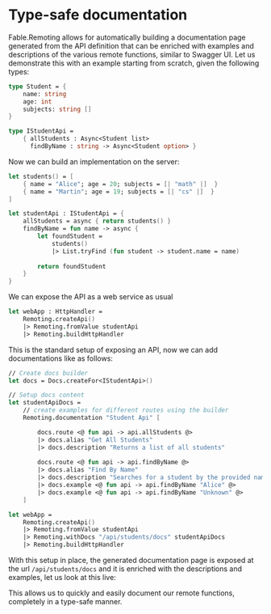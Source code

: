 # Type-safe documentation

Fable.Remoting allows for automatically building a documentation page generated from the API definition that can be enriched with examples and descriptions of the various remote functions, similar to Swagger UI. Let us demonstrate this with an example starting from scratch, given the following types:
```fsharp
type Student = {
    name: string
    age: int
    subjects: string []  
}

type IStudentApi =
    { allStudents : Async<Student list>
      findByName : string -> Async<Student option> }
```
Now we can build an implementation on the server:
```fsharp
let students() = [
    { name = "Alice"; age = 20; subjects = [| "math" |]  }
    { name = "Martin"; age = 19; subjects = [| "cs" |]  }
]

let studentApi : IStudentApi = {
    allStudents = async { return students() }
    findByName = fun name -> async {
        let foundStudent = 
            students()
            |> List.tryFind (fun student -> student.name = name)
        
        return foundStudent  
    }
}
```
We can expose the API as a web service as usual
```fsharp
let webApp : HttpHandler =
    Remoting.createApi()
    |> Remoting.fromValue studentApi
    |> Remoting.buildHttpHandler
```
This is the standard setup of exposing an API, now we can add documentations like as follows:
```fsharp
// Create docs builder
let docs = Docs.createFor<IStudentApi>()

// Setup docs content
let studentApiDocs = 
    // create examples for different routes using the builder
    Remoting.documentation "Student Api" [

        docs.route <@ fun api -> api.allStudents @>
        |> docs.alias "Get All Students"
        |> docs.description "Returns a list of all students"
        
        docs.route <@ fun api -> api.findByName @> 
        |> docs.alias "Find By Name"
        |> docs.description "Searches for a student by the provided name"
        |> docs.example <@ fun api -> api.findByName "Alice" @>
        |> docs.example <@ fun api -> api.findByName "Unknown" @>         
    ]

let webApp =
    Remoting.createApi()    
    |> Remoting.fromValue studentApi
    |> Remoting.withDocs "/api/students/docs" studentApiDocs
    |> Remoting.buildHttpHandler
```
With this setup in place, the generated documentation page is exposed at the url `/api/students/docs` and it is enriched with the descriptions and examples, let us look at this live:

<div style="width:100%">
  <div style="margin: 0 auto">
    <resolved-image source="/imgs/docs.gif" />
  </div>
</div>

This allows us to quickly and easily document our remote functions, completely in a type-safe manner.  